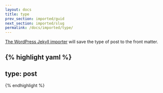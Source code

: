 ```yaml
---
layout: docs
title: type
prev_section: imported/guid
next_section: imported/slug
permalink: /docs/imported/type/
---
```


[The WordPress Jekyll importer](https://github.com/jekyll/jekyll-import/blob/0899f6b7a834f931bf495d3022f8b0d442412165/lib/jekyll-import/importers/wordpress.rb#L113) will save the type of post to the front matter.

{% highlight yaml %}
---
type: post
---
{% endhighlight %}